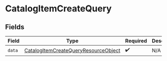 # CatalogItemCreateQuery


## Fields

| Field                                                                                                   | Type                                                                                                    | Required                                                                                                | Description                                                                                             |
| ------------------------------------------------------------------------------------------------------- | ------------------------------------------------------------------------------------------------------- | ------------------------------------------------------------------------------------------------------- | ------------------------------------------------------------------------------------------------------- |
| `data`                                                                                                  | [CatalogItemCreateQueryResourceObject](../../models/components/CatalogItemCreateQueryResourceObject.md) | :heavy_check_mark:                                                                                      | N/A                                                                                                     |